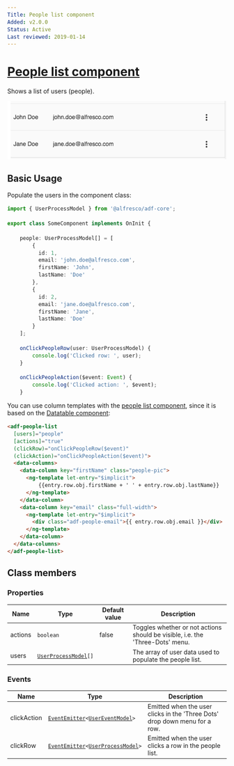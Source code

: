 ```yaml
---
Title: People list component
Added: v2.0.0
Status: Active
Last reviewed: 2019-01-14
---
```


# [People list component](../../../lib/process-services/people/components/people-list/people-list.component.ts "Defined in people-list.component.ts")

Shows a list of users (people).

![ADF People List](../../docassets/images/adf-people-list.png)

## Basic Usage

Populate the users in the component class:

```ts
import { UserProcessModel } from '@alfresco/adf-core';

export class SomeComponent implements OnInit {

    people: UserProcessModel[] = [
        {
          id: 1,
          email: 'john.doe@alfresco.com',
          firstName: 'John',
          lastName: 'Doe'
        },
        {
          id: 2,
          email: 'jane.doe@alfresco.com',
          firstName: 'Jane',
          lastName: 'Doe'
        }
    ];
    
    onClickPeopleRow(user: UserProcessModel) {
        console.log('Clicked row: ', user);
    }
    
    onClickPeopleAction($event: Event) {
        console.log('Clicked action: ', $event);
    }
```

You can use column templates with the [people list component](people-list.component.md), since it is based on the
[Datatable component](../../core/datatable.component.md):

<!-- {% raw %} -->

```html
<adf-people-list
  [users]="people"
  [actions]="true"
  (clickRow)="onClickPeopleRow($event)"
  (clickAction)="onClickPeopleAction($event)">
  <data-columns>
    <data-column key="firstName" class="people-pic">
      <ng-template let-entry="$implicit">
          {{entry.row.obj.firstName + ' ' + entry.row.obj.lastName}}
      </ng-template>
    </data-column>
    <data-column key="email" class="full-width">
      <ng-template let-entry="$implicit">
        <div class="adf-people-email">{{ entry.row.obj.email }}</div>
      </ng-template>
    </data-column>
  </data-columns>
</adf-people-list>
```

<!-- {% endraw %} -->

## Class members

### Properties

| Name | Type | Default value | Description |
| ---- | ---- | ------------- | ----------- |
| actions | `boolean` | false | Toggles whether or not actions should be visible, i.e. the 'Three-Dots' menu. |
| users | [`UserProcessModel`](../../core/user-process.model.md)`[]` |  | The array of user data used to populate the people list. |

### Events

| Name | Type | Description |
| ---- | ---- | ----------- |
| clickAction | [`EventEmitter`](https://angular.io/api/core/EventEmitter)`<`[`UserEventModel`](../../../lib/process-services/task-list/models/user-event.model.ts)`>` | Emitted when the user clicks in the 'Three Dots' drop down menu for a row. |
| clickRow | [`EventEmitter`](https://angular.io/api/core/EventEmitter)`<`[`UserProcessModel`](../../core/user-process.model.md)`>` | Emitted when the user clicks a row in the people list. |
